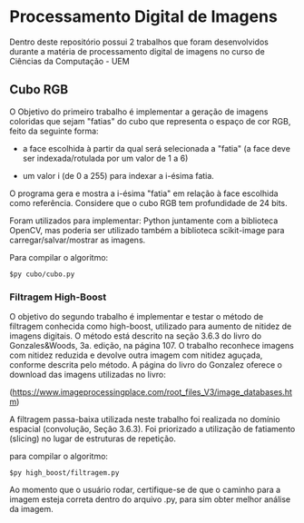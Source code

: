 # Processamento Digital de Imagens

Dentro deste repositório possui 2 trabalhos que foram desenvolvidos durante a matéria de processamento digital de imagens no curso de Ciências da Computação - UEM

## Cubo RGB

O Objetivo do primeiro trabalho é implementar a geração de imagens coloridas que sejam "fatias" do cubo que representa o espaço de cor RGB, feito da seguinte forma:

- a face escolhida à partir da qual será selecionada a "fatia" (a face deve ser indexada/rotulada por um valor de 1 a 6)

- um valor i (de 0 a 255) para indexar a i-ésima fatia.

O programa gera e mostra a i-ésima "fatia" em relação à face escolhida como referência. Considere que o cubo RGB tem profundidade de 24 bits.

Foram utilizados para implementar: Python juntamente com a biblioteca OpenCV, mas poderia ser utilizado também a biblioteca scikit-image para carregar/salvar/mostrar as imagens.

Para compilar o algoritmo:

```
$py cubo/cubo.py
```

### Filtragem High-Boost

O objetivo do segundo trabalho é implementar e testar o método de filtragem conhecida como high-boost, utilizado para aumento de nitidez de imagens digitais. O método está descrito na seção 3.6.3 do livro do Gonzales&Woods, 3a. edição, na página 107. O trabalho reconhece imagens com nitidez reduzida e devolve outra imagem com nitidez aguçada, conforme descrita pelo método. A página do livro do Gonzalez oferece o download das imagens utilizadas no livro:

(https://www.imageprocessingplace.com/root_files_V3/image_databases.htm)

A filtragem passa-baixa utilizada neste trabalho foi realizada no domínio espacial (convolução, Seção 3.6.3). Foi priorizado a utilização de fatiamento (slicing) no lugar de estruturas de repetição.

para compilar o algoritmo:

```
$py high_boost/filtragem.py
```

Ao momento que o usuário rodar, certifique-se de que o caminho para a imagem esteja correta dentro do arquivo .py, para sim obter melhor análise da imagem.
